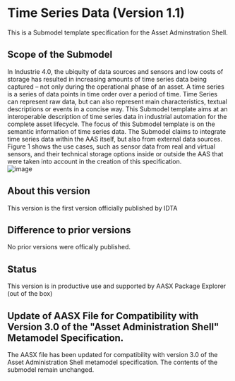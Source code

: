 # Time Series Data (Version 1.1) 

This is a Submodel template specification for the Asset Adminstration Shell.

## Scope of the Submodel 

In Industrie 4.0, the ubiquity of data sources and sensors and low costs of storage has resulted in increasing amounts of time series data being captured – not only during the operational phase of an asset. 
A time series is a series of data points in time order over a period of time. Time Series can represent raw data, but can also represent main characteristics, textual descriptions or events in a concise way. This Submodel template aims at an interoperable description of time series data in industrial automation for the complete asset lifecycle. The focus of this Submodel template is on the semantic information of time series data. The Submodel claims to integrate time series data within the AAS itself, but also from external data sources. Figure 1 shows the use cases, such as sensor data from real and virtual sensors, and their technical storage options inside or outside the AAS that were taken into account in the creation of this specification.  
![image](https://user-images.githubusercontent.com/93717810/223354761-a2a375ba-2486-40d5-86fe-81a57de58bde.png)

## About this version

This version is the first version officially published by IDTA


## Difference to prior versions

No prior versions were offically published.

## Status

This version is in productive use and supported by AASX Package Explorer (out of the box)

## Update of AASX File for Compatibility with Version 3.0 of the "Asset Administration Shell" Metamodel Specification.

The AASX file has been updated for compatibility with version 3.0 of the Asset Administration Shell metamodel specification. The contents of the submodel remain unchanged.
